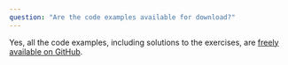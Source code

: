 ```yaml
---
question: "Are the code examples available for download?"
---
```


Yes, all the code examples, including solutions to the exercises, are [freely available on GitHub](https://github.com/rust-lambda/code-samples).